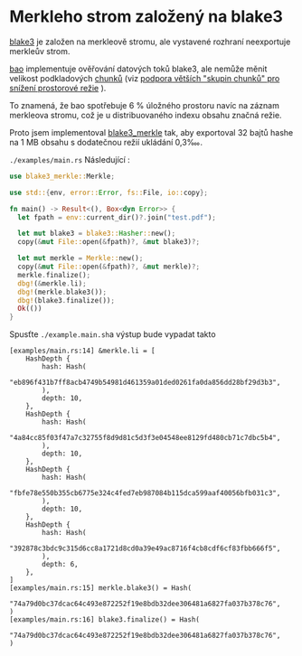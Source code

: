 # Merkleho strom založený na blake3

[blake3](https://github.com/BLAKE3-team/BLAKE3) je založen na merkleově stromu, ale vystavené rozhraní neexportuje merkleův strom.

[bao](https://github.com/oconnor663/bao) implementuje ověřování datových toků blake3, ale nemůže měnit velikost podkladových [chunků](https://github.com/oconnor663/bao/issues/34) (viz [podpora větších "skupin chunků" pro snížení prostorové režie](https://github.com/oconnor663/bao/issues/34) ).

To znamená, že bao spotřebuje 6 % úložného prostoru navíc na záznam merkleova stromu, což je u distribuovaného indexu obsahu značná režie.

Proto jsem implementoval [blake3_merkle](https://github.com/rmw-lib/blake3_merkle) tak, aby exportoval 32 bajtů hashe na 1 MB obsahu s dodatečnou režií ukládání 0,3‱.

`./examples/main.rs` Následující :

```rust
use blake3_merkle::Merkle;

use std::{env, error::Error, fs::File, io::copy};

fn main() -> Result<(), Box<dyn Error>> {
  let fpath = env::current_dir()?.join("test.pdf");

  let mut blake3 = blake3::Hasher::new();
  copy(&mut File::open(&fpath)?, &mut blake3)?;

  let mut merkle = Merkle::new();
  copy(&mut File::open(&fpath)?, &mut merkle)?;
  merkle.finalize();
  dbg!(&merkle.li);
  dbg!(merkle.blake3());
  dbg!(blake3.finalize());
  Ok(())
}
```

Spusťte `./example.main.sh`a výstup bude vypadat takto

```
[examples/main.rs:14] &merkle.li = [
    HashDepth {
        hash: Hash(
            "eb896f431b7ff8acb4749b54981d461359a01ded0261fa0da856dd28bf29d3b3",
        ),
        depth: 10,
    },
    HashDepth {
        hash: Hash(
            "4a84cc85f03f47a7c32755f8d9d81c5d3f3e04548ee8129fd480cb71c7dbc5b4",
        ),
        depth: 10,
    },
    HashDepth {
        hash: Hash(
            "fbfe78e550b355cb6775e324c4fed7eb987084b115dca599aaf40056bfb031c3",
        ),
        depth: 10,
    },
    HashDepth {
        hash: Hash(
            "392878c3bdc9c315d6cc8a1721d8cd0a39e49ac8716f4cb8cdf6cf83fbb666f5",
        ),
        depth: 6,
    },
]
[examples/main.rs:15] merkle.blake3() = Hash(
    "74a79d0bc37dcac64c493e872252f19e8bdb32dee306481a6827fa037b378c76",
)
[examples/main.rs:16] blake3.finalize() = Hash(
    "74a79d0bc37dcac64c493e872252f19e8bdb32dee306481a6827fa037b378c76",
)
```